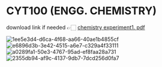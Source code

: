 # CYT100 (ENGG. CHEMISTRY)

download link if needed 👉🏻 [chemistry experiment1. pdf](https://github.com/CsCep-DevOps/Cs-DevOps/files/12701625/null.pdf)

![1ee5e3d4-d6ca-4f68-aa66-40ae1b4855cf](https://github.com/CsCep-DevOps/Cs-DevOps/assets/145749590/26142e42-37c2-4a63-a93e-a62b2c6879de)
![e6896d3b-3e42-4515-a6e7-c329a4f33111](https://github.com/CsCep-DevOps/Cs-DevOps/assets/145749590/548df7ae-b2e4-4e8c-97d3-8d94057faff6)
![a0289fa1-50e3-4767-95ad-ef8faa28a731](https://github.com/CsCep-DevOps/Cs-DevOps/assets/145749590/bea934ad-7867-41d5-acaa-76fe1e54eb06)
![2355db94-af9c-4137-9db7-7dcd256d0fa7](https://github.com/CsCep-DevOps/Cs-DevOps/assets/145749590/e684fdbe-9101-4d67-84fd-a14ea3ed6193)
